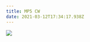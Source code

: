 ```yaml
---
title: MP5 CW
date: 2021-03-12T17:34:17.938Z
---
```

![](/images/uploads/screenshot_2021-03-12-13-06-50-529_com.google.android.youtube.png)